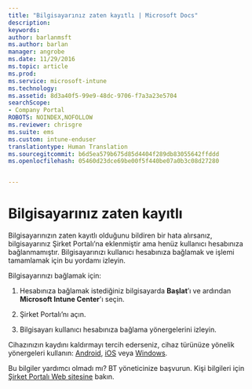 ```yaml
---
title: "Bilgisayarınız zaten kayıtlı | Microsoft Docs"
description: 
keywords: 
author: barlanmsft
ms.author: barlan
manager: angrobe
ms.date: 11/29/2016
ms.topic: article
ms.prod: 
ms.service: microsoft-intune
ms.technology: 
ms.assetid: 8d3a40f5-99e9-48dc-9706-f7a3a23e5704
searchScope:
- Company Portal
ROBOTS: NOINDEX,NOFOLLOW
ms.reviewer: chrisgre
ms.suite: ems
ms.custom: intune-enduser
translationtype: Human Translation
ms.sourcegitcommit: b6d5ea579b675d85d4404f289db83055642ffddd
ms.openlocfilehash: 05460d23dce69be00f5f440be07a0b3c08d27280


---
```


# <a name="your-computer-is-already-enrolled"></a>Bilgisayarınız zaten kayıtlı

Bilgisayarınızın zaten kayıtlı olduğunu bildiren bir hata alırsanız, bilgisayarınız Şirket Portalı’na eklenmiştir ama henüz kullanıcı hesabınıza bağlanmamıştır. Bilgisayarınızı kullanıcı hesabınıza bağlamak ve işlemi tamamlamak için bu yordamı izleyin.  

Bilgisayarınızı bağlamak için:

1.  Hesabınıza bağlamak istediğiniz bilgisayarda **Başlat**’ı ve ardından **Microsoft Intune Center**'ı seçin.

2.  Şirket Portalı’nı açın.

3.  Bilgisayarı kullanıcı hesabınıza bağlama yönergelerini izleyin.

Cihazınızın kaydını kaldırmayı tercih ederseniz, cihaz türünüze yönelik yönergeleri kullanın: [Android](unenroll-your-device-from-intune-android.md), [iOS](unenroll-your-device-from-intune-ios.md) veya [Windows](unenroll-your-device-from-intune-windows.md).

Bu bilgiler yardımcı olmadı mı? BT yöneticinize başvurun. Kişi bilgileri için [Şirket Portalı Web sitesine](http://portal.manage.microsoft.com) bakın.



<!--HONumber=Dec16_HO2-->


